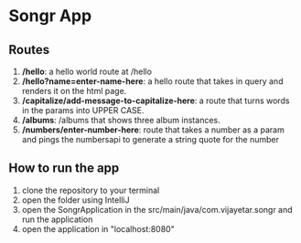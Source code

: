 # Songr App  

## Routes  
1. __/hello__: a hello world route at /hello  
2. __/hello?name=enter-name-here__: a hello route that takes in query and renders it on the html page.   
3. __/capitalize/add-message-to-capitalize-here__: a route that turns words in the params into UPPER CASE. 
4. __/albums__: /albums that shows three album instances. 
5. __/numbers/enter-number-here__: route that takes a number as a param and pings the numbersapi to generate a string quote for the number


## How to run the app
1. clone the repository to your terminal  
2. open the folder using IntelliJ  
3. open the SongrApplication in the src/main/java/com.vijayetar.songr and run the application
4. open the application in "localhost:8080"  